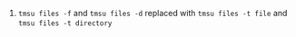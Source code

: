 1. `tmsu files -f` and `tmsu files -d` replaced with `tmsu files -t file` and `tmsu files -t directory`
